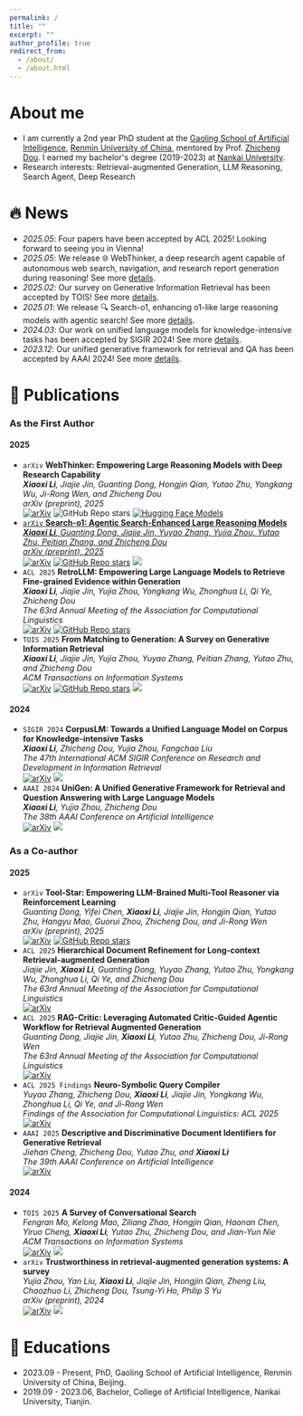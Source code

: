 ```yaml
---
permalink: /
title: ""
excerpt: ""
author_profile: true
redirect_from: 
  - /about/
  - /about.html
---
```


<span class='anchor' id='about-me'></span>
# About me
- I am currently a 2nd year PhD student at the [Gaoling School of Artificial Intelligence](https://ai.ruc.edu.cn/), [Renmin University of China](https://www.ruc.edu.cn/), mentored by Prof. [Zhicheng Dou](http://playbigdata.ruc.edu.cn/dou). I earned my bachelor's degree (2019-2023) at [Nankai University](https://www.nankai.edu.cn/).
- Research interests: Retrieval-augmented Generation, LLM Reasoning, Search Agent, Deep Research

<!-- <a href='https://scholar.google.com/citations?user=XDljV4YAAAAJ'><img src="https://img.shields.io/endpoint?logo=Google%20Scholar&url=https%3A%2F%2Fcdn.jsdelivr.net%2Fgh%2Fxiaoxi-li1%2Fxiaoxi-li1.github.io%40google-scholar-stats%2Fgs_data_shieldsio.json&labelColor=f6f6f6&color=9cf&style=flat&label=citations"></a> -->


# 🔥 News
- *2025.05*: Four papers have been accepted by ACL 2025! Looking forward to seeing you in Vienna!
- *2025.05*: We release 🌐 WebThinker, a deep research agent capable of autonomous web search, navigation, and research report generation during reasoning! See more [details](https://arxiv.org/abs/2504.21776).
- *2025.02*: Our survey on Generative Information Retrieval has been accepted by TOIS! See more [details](https://arxiv.org/abs/2404.14851).
- *2025.01*: We release 🔍 Search-o1, enhancing o1-like large reasoning models with agentic search! See more [details](https://arxiv.org/abs/2501.05366).
- *2024.03*: Our work on unified language models for knowledge-intensive tasks has been accepted by SIGIR 2024! See more [details](https://arxiv.org/abs/2404.14851).
- *2023.12*: Our unified generative framework for retrieval and QA has been accepted by AAAI 2024! See more [details](https://ojs.aaai.org/index.php/AAAI/article/download/28714/29380).


# 📝 Publications
<!-- \* for corresponding author. -->

### As the First Author

#### 2025
- ``arXiv`` **WebThinker: Empowering Large Reasoning Models with Deep Research Capability**  
  ***Xiaoxi Li**, Jiajie Jin, Guanting Dong, Hongjin Qian, Yutao Zhu, Yongkang Wu, Ji-Rong Wen, and Zhicheng Dou*
  <br>_arXiv (preprint), 2025_
  <br><a href="https://arxiv.org/abs/2504.21776"><img alt="arXiv" src="https://img.shields.io/badge/Paper-ffffff?logo=arxiv&logoColor=red"></a> <img alt="GitHub Repo stars" src="https://img.shields.io/github/stars/RUC-NLPIR/WebThinker?style=flat&logo=github&logoColor=black&labelColor=ffffff&color=ffffff&label=Stars"> <a href="https://huggingface.co/collections/lixiaoxi45/webthinker-6812d5fd1287ee53d68f0557"><img alt="Hugging Face Models" src="https://img.shields.io/badge/🤗_Models-ffffff">
- ``arXiv`` **Search-o1: Agentic Search-Enhanced Large Reasoning Models**  
  ***Xiaoxi Li**, Guanting Dong, Jiajie Jin, Yuyao Zhang, Yujia Zhou, Yutao Zhu, Peitian Zhang, and Zhicheng Dou*
  <br>_arXiv (preprint), 2025_
  <br><a href="https://arxiv.org/abs/2504.21776"><img alt="arXiv" src="https://img.shields.io/badge/Paper-ffffff?logo=arxiv&logoColor=red"></a> <a href="https://github.com/sunnynexus/Search-o1"><img alt="GitHub Repo stars" src="https://img.shields.io/github/stars/sunnynexus/Search-o1?style=flat&logo=github&logoColor=black&labelColor=ffffff&color=ffffff&label=Stars"></a> <a href='https://scholar.google.com/scholar?oi=bibs&hl=en&cites=283590861766656057'><img src="https://img.shields.io/badge/Citations-37-9cf?logo=Google%20Scholar&style=flat&labelColor=ffffff&color=ffffff"></a>
- ``ACL 2025`` **RetroLLM: Empowering Large Language Models to Retrieve Fine-grained Evidence within Generation**  
  ***Xiaoxi Li**, Jiajie Jin, Yujia Zhou, Yongkang Wu, Zhonghua Li, Qi Ye, Zhicheng Dou*
  <br>_The 63rd Annual Meeting of the Association for Computational Linguistics_
  <br><a href="https://arxiv.org/abs/2412.11919"><img alt="arXiv" src="https://img.shields.io/badge/Paper-ffffff?logo=arxiv&logoColor=red"></a> <a href="https://github.com/sunnynexus/RetroLLM"><img alt="GitHub Repo stars" src="https://img.shields.io/github/stars/sunnynexus/RetroLLM?style=flat&logo=github&logoColor=black&labelColor=ffffff&color=ffffff&label=Stars"></a>
- ``TOIS 2025`` **From Matching to Generation: A Survey on Generative Information Retrieval**  
  ***Xiaoxi Li**, Jiajie Jin, Yujia Zhou, Yuyao Zhang, Peitian Zhang, Yutao Zhu, and Zhicheng Dou*
  <br>_ACM Transactions on Information Systems_
  <br><a href="https://arxiv.org/pdf/2404.14851.pdf"><img alt="arXiv" src="https://img.shields.io/badge/Paper-ffffff?logo=arxiv&logoColor=red"></a> <a href="https://github.com/RUC-NLPIR/GenIR-Survey"><img alt="GitHub Repo stars" src="https://img.shields.io/github/stars/RUC-NLPIR/GenIR-Survey?style=flat&logo=github&logoColor=black&labelColor=ffffff&color=ffffff&label=Stars"></a> <a href='https://scholar.google.com/scholar?oi=bibs&hl=en&cites=1433442328918110034'><img src="https://img.shields.io/badge/Citations-67-9cf?logo=Google%20Scholar&style=flat&labelColor=ffffff&color=ffffff"></a>

#### 2024
- ``SIGIR 2024`` **CorpusLM: Towards a Unified Language Model on Corpus for Knowledge-intensive Tasks**  
  ***Xiaoxi Li**, Zhicheng Dou, Yujia Zhou, Fangchao Liu*
  <br>_The 47th International ACM SIGIR Conference on Research and Development in Information Retrieval_
  <br><a href="https://dl.acm.org/doi/abs/10.1145/3626772.3657778"><img alt="arXiv" src="https://img.shields.io/badge/Paper-ffffff?logo=arxiv&logoColor=red"></a> <a href='https://scholar.google.com/scholar?oi=bibs&hl=en&cites=15744127386164548655,16522243399981860431'><img src="https://img.shields.io/badge/Citations-20-9cf?logo=Google%20Scholar&style=flat&labelColor=ffffff&color=ffffff"></a>
- ``AAAI 2024`` **UniGen: A Unified Generative Framework for Retrieval and Question Answering with Large Language Models**  
  ***Xiaoxi Li**, Yujia Zhou, Zhicheng Dou*
  <br>_The 38th AAAI Conference on Artificial Intelligence_
  <br><a href="https://ojs.aaai.org/index.php/AAAI/article/download/28714/29380"><img alt="arXiv" src="https://img.shields.io/badge/Paper-ffffff?logo=arxiv&logoColor=red"></a> <a href='https://scholar.google.com/scholar?oi=bibs&hl=en&cites=5058310051629328060'><img src="https://img.shields.io/badge/Citations-28-9cf?logo=Google%20Scholar&style=flat&labelColor=ffffff&color=ffffff"></a>

### As a Co-author

#### 2025
- ``arXiv`` **Tool-Star: Empowering LLM-Brained Multi-Tool Reasoner via Reinforcement Learning**  
  *Guanting Dong, Yifei Chen, **Xiaoxi Li**, Jiajie Jin, Hongjin Qian, Yutao Zhu, Hangyu Mao, Guorui Zhou, Zhicheng Dou, and Ji-Rong Wen*
  <br>_arXiv (preprint), 2025_
  <br><a href="https://arxiv.org/abs/2505.16410"><img alt="arXiv" src="https://img.shields.io/badge/Paper-ffffff?logo=arxiv&logoColor=red"></a> <a href="https://github.com/dongguanting/Tool-Star"><img alt="GitHub Repo stars" src="https://img.shields.io/github/stars/dongguanting/Tool-Star?style=flat&logo=github&logoColor=black&labelColor=ffffff&color=ffffff&label=Stars"></a>
- ``ACL 2025`` **Hierarchical Document Refinement for Long-context Retrieval-augmented Generation**  
  *Jiajie Jin, **Xiaoxi Li**, Guanting Dong, Yuyao Zhang, Yutao Zhu, Yongkang Wu, Zhonghua Li, Qi Ye, and Zhicheng Dou*
  <br>_The 63rd Annual Meeting of the Association for Computational Linguistics_
  <br><a href="https://arxiv.org/abs/2505.10413"><img alt="arXiv" src="https://img.shields.io/badge/Paper-ffffff?logo=arxiv&logoColor=red"></a>
- ``ACL 2025`` **RAG-Critic: Leveraging Automated Critic-Guided Agentic Workflow for Retrieval Augmented Generation**  
  *Guanting Dong, Jiajie Jin, **Xiaoxi Li**, Yutao Zhu, Zhicheng Dou, Ji-Rong Wen*
  <br>_The 63rd Annual Meeting of the Association for Computational Linguistics_
  <br><a href="https://arxiv.org/abs/2505.xxxxxx"><img alt="arXiv" src="https://img.shields.io/badge/Paper-ffffff?logo=arxiv&logoColor=red"></a>
- ``ACL 2025 Findings`` **Neuro-Symbolic Query Compiler**  
  *Yuyao Zhang, Zhicheng Dou, **Xiaoxi Li**, Jiajie Jin, Yongkang Wu, Zhonghua Li, Qi Ye, and Ji-Rong Wen*
  <br>_Findings of the Association for Computational Linguistics: ACL 2025_
  <br><a href="https://arxiv.org/abs/2505.11932"><img alt="arXiv" src="https://img.shields.io/badge/Paper-ffffff?logo=arxiv&logoColor=red"></a>
- ``AAAI 2025`` **Descriptive and Discriminative Document Identifiers for Generative Retrieval**  
  *Jiehan Cheng, Zhicheng Dou, Yutao Zhu, and **Xiaoxi Li***
  <br>_The 39th AAAI Conference on Artificial Intelligence_
  <br><a href="https://doi.org/10.1609/aaai.v39i11.33253"><img alt="arXiv" src="https://img.shields.io/badge/Paper-ffffff?logo=arxiv&logoColor=red"></a>

#### 2024
- ``TOIS 2025`` **A Survey of Conversational Search**  
  *Fengran Mo, Kelong Mao, Ziliang Zhao, Hongjin Qian, Haonan Chen, Yiruo Cheng, **Xiaoxi Li**, Yutao Zhu, Zhicheng Dou, and Jian-Yun Nie*
  <br>_ACM Transactions on Information Systems_
  <br><a href="https://arxiv.org/pdf/2410.15576"><img alt="arXiv" src="https://img.shields.io/badge/Paper-ffffff?logo=arxiv&logoColor=red"></a> <a href='https://scholar.google.com/scholar?oi=bibs&hl=en&cites=645244174191248292'><img src="https://img.shields.io/badge/Citations-20-9cf?logo=Google%20Scholar&style=flat&labelColor=ffffff&color=ffffff"></a>
- ``arXiv`` **Trustworthiness in retrieval-augmented generation systems: A survey**  
  *Yujia Zhou, Yan Liu, **Xiaoxi Li**, Jiajie Jin, Hongjin Qian, Zheng Liu, Chaozhuo Li, Zhicheng Dou, Tsung-Yi Ho, Philip S Yu*
  <br>_arXiv (preprint), 2024_
  <br><a href="https://arxiv.org/abs/2409.10102"><img alt="arXiv" src="https://img.shields.io/badge/Paper-ffffff?logo=arxiv&logoColor=red"></a> <a href='https://scholar.google.com/scholar?oi=bibs&hl=en&cites=8987613846345750009'><img src="https://img.shields.io/badge/Citations-39-9cf?logo=Google%20Scholar&style=flat&labelColor=ffffff&color=ffffff"></a>


# 📖 Educations
- 2023.09 - Present, PhD, Gaoling School of Artificial Intelligence, Renmin University of China, Beijing.
- 2019.09 - 2023.06, Bachelor, College of Artificial Intelligence, Nankai University, Tianjin.

<!-- # Experiences
- *2021.12 - 2022.12*, Research Intern, Poisson Lab, Huawei <img src="./images/huawei.png" style="width: 4em;">. Supervised by [Xinyu Zhang](https://scholar.google.com/citations?user=W_WZEQEAAAAJ)
- *2018.8 - 2019.6*, Research Intern, XiaoIce, Microsoft Asia <img src="./images/microsoft.png" style="width: 4em;">. Supervised by [Ruihua Song](https://www.microsoft.com/en-us/research/people/rsong/)  
- *2016.9 - 2019.6*, Research Assistant, Beijing Key Lab of Big Data Management and Analysis Methods. Supervised by [Zhicheng Dou](http://playbigdata.ruc.edu.cn/dou) and [Ji-Rong Wen](https://scholar.google.com/citations?user=tbxCHJgAAAAJ)
- *2016.6 - 2016.9*, Software Engineer, Infosys Technology Limited <img src="./images/Infosys.png" style="width: 3em;">. Supervised by [Anjaneyulu Pasala](https://in.linkedin.com/in/anjaneyulupasala) -->

<!-- # Academic Services
- AC/SPC: ACL Rolling Review
- PC Member: ACL, SIGIR, NeurIPS, ICLR, ICML, WWW, SIGKDD, AAAI, EMNLP, CIKM, WSDM, COLING, COLM 
- Journal Reviewer: TOIS, JASIST, KAIS, TALLIP, Computing Surveys -->
